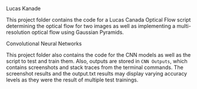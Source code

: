 Lucas Kanade

This project folder contains the code for a Lucas Canada Optical Flow script determining the optical flow for two images as well as implementing a multi-resolution optical flow using Gaussian Pyramids.

Convolutional Neural Networks

This project folder also contains the code for the CNN models as well as the script to test and train them. Also, outputs are stored in `CNN Outputs`, which contains screenshots and stack traces from the terminal commands. The screenshot results and the output.txt results may display varying accuracy levels as they were the result of multiple test trainings.

